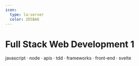 ```yaml
---
icon:
  type: la:server
  color: 2D5BA6
---
```


# Full Stack Web Development 1

javascript · node · apis · tdd · frameworks · front-end · svelte 